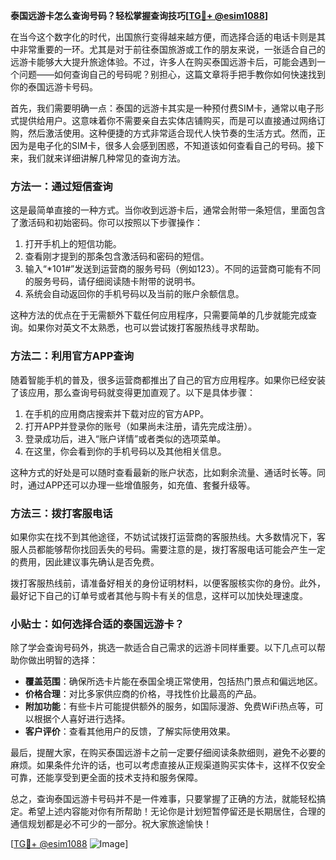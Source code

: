 **泰国远游卡怎么查询号码？轻松掌握查询技巧[[TG💪+ @esim1088](https://t.me/s/esim1088)]**

在当今这个数字化的时代，出国旅行变得越来越方便，而选择合适的电话卡则是其中非常重要的一环。尤其是对于前往泰国旅游或工作的朋友来说，一张适合自己的远游卡能够大大提升旅途体验。不过，许多人在购买泰国远游卡后，可能会遇到一个问题——如何查询自己的号码呢？别担心，这篇文章将手把手教你如何快速找到你的泰国远游卡号码。

首先，我们需要明确一点：泰国的远游卡其实是一种预付费SIM卡，通常以电子形式提供给用户。这意味着你不需要亲自去实体店铺购买，而是可以直接通过网络订购，然后激活使用。这种便捷的方式非常适合现代人快节奏的生活方式。然而，正因为是电子化的SIM卡，很多人会感到困惑，不知道该如何查看自己的号码。接下来，我们就来详细讲解几种常见的查询方法。

### 方法一：通过短信查询

这是最简单直接的一种方式。当你收到远游卡后，通常会附带一条短信，里面包含了激活码和初始密码。你可以按照以下步骤操作：

1. 打开手机上的短信功能。
2. 查看刚才提到的那条包含激活码和密码的短信。
3. 输入“*101#”发送到运营商的服务号码（例如123）。不同的运营商可能有不同的服务号码，请仔细阅读随卡附带的说明书。
4. 系统会自动返回你的手机号码以及当前的账户余额信息。

这种方法的优点在于无需额外下载任何应用程序，只需要简单的几步就能完成查询。如果你对英文不太熟悉，也可以尝试拨打客服热线寻求帮助。

### 方法二：利用官方APP查询

随着智能手机的普及，很多运营商都推出了自己的官方应用程序。如果你已经安装了该应用，那么查询号码就变得更加直观了。以下是具体步骤：

1. 在手机的应用商店搜索并下载对应的官方APP。
2. 打开APP并登录你的账号（如果尚未注册，请先完成注册）。
3. 登录成功后，进入“账户详情”或者类似的选项菜单。
4. 在这里，你会看到你的手机号码以及其他相关信息。

这种方式的好处是可以随时查看最新的账户状态，比如剩余流量、通话时长等。同时，通过APP还可以办理一些增值服务，如充值、套餐升级等。

### 方法三：拨打客服电话

如果你实在找不到其他途径，不妨试试拨打运营商的客服热线。大多数情况下，客服人员都能够帮你找回丢失的号码。需要注意的是，拨打客服电话可能会产生一定的费用，因此建议事先确认是否免费。

拨打客服热线前，请准备好相关的身份证明材料，以便客服核实你的身份。此外，最好记下自己的订单号或者其他与购卡有关的信息，这样可以加快处理速度。

### 小贴士：如何选择合适的泰国远游卡？

除了学会查询号码外，挑选一款适合自己需求的远游卡同样重要。以下几点可以帮助你做出明智的选择：

- **覆盖范围**：确保所选卡片能在泰国全境正常使用，包括热门景点和偏远地区。
- **价格合理**：对比多家供应商的价格，寻找性价比最高的产品。
- **附加功能**：有些卡片可能提供额外的服务，如国际漫游、免费WiFi热点等，可以根据个人喜好进行选择。
- **客户评价**：查看其他用户的反馈，了解实际使用效果。

最后，提醒大家，在购买泰国远游卡之前一定要仔细阅读条款细则，避免不必要的麻烦。如果条件允许的话，也可以考虑直接从正规渠道购买实体卡，这样不仅安全可靠，还能享受到更全面的技术支持和服务保障。

总之，查询泰国远游卡号码并不是一件难事，只要掌握了正确的方法，就能轻松搞定。希望上述内容能对你有所帮助！无论你是计划短暂停留还是长期居住，合理的通信规划都是必不可少的一部分。祝大家旅途愉快！

[[TG💪+ @esim1088](https://t.me/s/esim1088) ![Image](https://i.postimg.cc/4NQfJmqS/Snipaste-2025-05-13-00-14-12.png)]